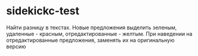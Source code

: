 # sidekickc-test

Найти разницу в текстах. Новые предложения выделить зеленым, удаленные - красным, отредактированные - желтым. При наведении на отредактированные предложения, заменять их на оригинальную версию
